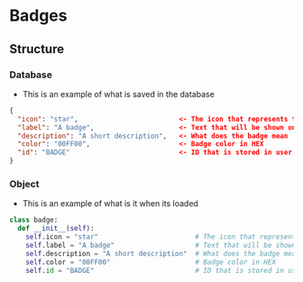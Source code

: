 # Badges

## Structure

### Database
- This is an example of what is saved in the database
```json
{
  "icon": "star",                         <- The icon that represents the badge 
  "label": "A badge",                     <- Text that will be shown once you hover over the badge
  "description": "A short description",   <- What does the badge mean
  "color": "00FF00",                      <- Badge color in HEX
  "id": "BADGE"                           <- ID that is stored in user object
}
```

### Object
- This is an example of what is it when its loaded
```py
class badge:
  def __init__(self):
    self.icon = "star"                        # The icon that represents the badge 
    self.label = "A badge"                    # Text that will be shown once you hover over the badge
    self.description = "A short description"  # What does the badge mean
    self.color = "00FF00"                     # Badge color in HEX
    self.id = "BADGE"                         # ID that is stored in user object
``` 

